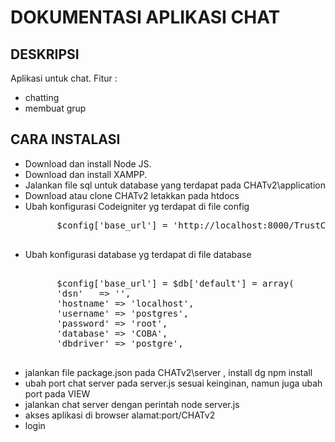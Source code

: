 # DOKUMENTASI APLIKASI CHAT

## DESKRIPSI
Aplikasi untuk chat.
Fitur :
- chatting
- membuat grup

## CARA INSTALASI
- Download dan install Node JS.
- Download dan install XAMPP.
- Jalankan file sql untuk database yang terdapat pada CHATv2\application 
- Download atau clone CHATv2 letakkan pada htdocs
- Ubah konfigurasi Codeigniter yg terdapat di file config
	&nbsp;&nbsp;&nbsp;&nbsp;&nbsp;&nbsp;
	<pre>
		$config['base_url'] = 'http://localhost:8000/TrustChatV1/';  
	</pre>
- Ubah konfigurasi database yg terdapat di file database
	&nbsp;&nbsp;&nbsp;&nbsp;&nbsp;&nbsp; 
	<pre> 
		$config['base_url'] = $db['default'] = array(
		'dsn'	=> '',
		'hostname' => 'localhost',
		'username' => 'postgres',
		'password' => 'root',
		'database' => 'COBA',
		'dbdriver' => 'postgre',  
	</pre>
- jalankan file package.json pada CHATv2\server , install dg npm install
- ubah port chat server pada server.js sesuai keinginan, namun juga ubah port pada VIEW
- jalankan chat server dengan perintah node server.js
- akses aplikasi di browser alamat:port/CHATv2
- login
